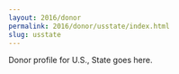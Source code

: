 ```yaml
---
layout: 2016/donor
permalink: 2016/donor/usstate/index.html
slug: usstate
---
```


Donor profile for U.S., State goes here.

